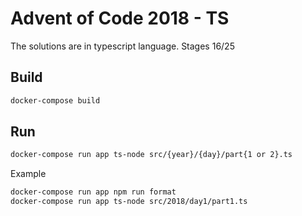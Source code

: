 Advent of Code 2018 - TS
===================

The solutions are in typescript language.
Stages 16/25

## Build
```bash
docker-compose build
```

## Run
```bash
docker-compose run app ts-node src/{year}/{day}/part{1 or 2}.ts
```
Example
```bash
docker-compose run app npm run format
docker-compose run app ts-node src/2018/day1/part1.ts
```
